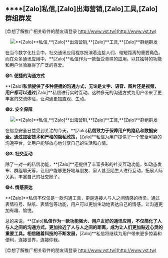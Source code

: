 ## ****[Zalo]**私信,**[Zalo]**出海营销,**[Zalo]**工具,**[Zalo]**群组群发**

[😍想了解推广相关软件的朋友请登录 http://www.vst.tw](http://www.vst.tw)

 <center><img src="https://vst.tw/MP4/tuiguang/png/7.png" alt="**[Zalo]**私信,**[Zalo]**出海营销,**[Zalo]**工具,**[Zalo]**群组群发"></center>

在当今数字化社会中，社交通讯应用程序扮演着连接人们、缩短距离的重要角色。而在众多通讯应用中，**[Zalo]**私信作为一款备受青睐的应用，以其独特的功能和用户体验赢得了广泛的喜爱。

**😄1. 便捷的沟通方式**

**[Zalo]**私信提供了多种便捷的沟通方式，无论是文字、语音、图片还是视频，用户都可以通过**[Zalo]**私信进行实时互动。这种多元的沟通方式为用户带来了更丰富的交流体验，让沟通更加直观、生动。

**😄2. 安全保障**

 <center><img src="https://vst.tw/MP4/tuiguang/png/7.png" alt="**[Zalo]**私信,**[Zalo]**出海营销,**[Zalo]**工具,**[Zalo]**群组群发"></center>

在信息安全日益受到关注的今天，**[Zalo]**私信致力于保障用户的隐私和数据安全。通过加密技术和严格的隐私政策，**[Zalo]**私信为用户提供了一个安全可靠的沟通平台，让用户能够放心地分享自己的生活和心情。

**😄3. 社交互动**

除了一对一的私信功能，**[Zalo]**还提供了丰富多彩的社交互动功能，如动态发布、群组聊天等，让用户能够更好地与朋友、家人甚至陌生人进行互动，拓展人际关系，丰富自己的社交圈子。

**😄4. 情感表达**

**[Zalo]**私信不仅仅是一款沟通工具，更是连接人与人之间情感的桥梁。通过表情符号、贴纸、表情包等功能，用户可以更加生动地表达自己的情感，让沟通更加有趣、愉悦。

总的来说，**[Zalo]**私信作为一款功能强大、用户友好的通讯应用，不仅简化了人与人之间的沟通方式，更加拉近了人与人之间的距离，成为让人们更加贴近心灵的重要工具。相信随着科技的不断发展，**[Zalo]**私信将继续为用户带来更多惊喜和便利，连接世界，连接你我。

[😍想了解推广相关软件的朋友请登录 http://www.vst.tw](http://www.vst.tw)




